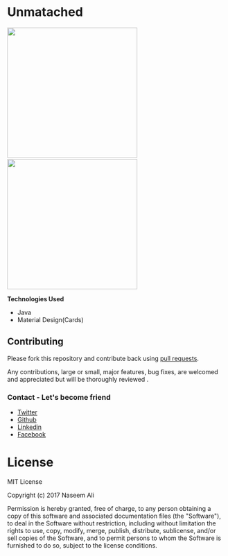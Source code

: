 # Unmatached

<img src="https://raw.githubusercontent.com/naseemali925/Unmatched/master/screens/main.jpg" width="300">&nbsp;&nbsp;&nbsp;
<img src="https://raw.githubusercontent.com/naseemali925/Unmatched/master/screens/next.jpg" width="300">
 
**Technologies Used**
<ul>
  <li>Java</li>
  <li>Material Design(Cards)</li>
</ul>

## Contributing

Please fork this repository and contribute back using
[pull requests](https://github.com/naseemali925/Unmatched/pulls).

Any contributions, large or small, major features, bug fixes, are welcomed and appreciated
but will be thoroughly reviewed .

### Contact - Let's become friend
- [Twitter](https://twitter.com/thisismenaseem)
- [Github](https://github.com/naseemali925)
- [Linkedin](https://www.linkedin.com/in/thisismenaseem/)
- [Facebook](https://www.facebook.com/naseem.ali.1466)
 
# License

MIT License

Copyright (c) 2017 Naseem Ali

Permission is hereby granted, free of charge, to any person obtaining a copy
of this software and associated documentation files (the "Software"), to deal
in the Software without restriction, including without limitation the rights
to use, copy, modify, merge, publish, distribute, sublicense, and/or sell
copies of the Software, and to permit persons to whom the Software is
furnished to do so, subject to the license conditions.
